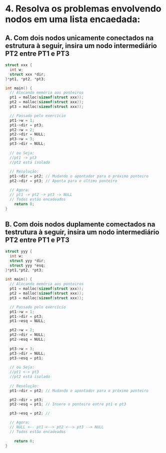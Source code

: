 # 4. Resolva os problemas envolvendo nodos em uma lista encaedada:

## A. Com dois nodos unicamente conectados na estrutura à seguir, insira um nodo intermediário PT2 entre PT1 e PT3

```c
struct xxx {
  int w;
  struct xxx *dir;
}*pt1, *pt2, *pt3;

int main() {
  // Alocando memória aos ponteiros
  pt1 = malloc(sizeof(struct xxx));
  pt2 = malloc(sizeof(struct xxx));
  pt3 = malloc(sizeof(struct xxx));

  // Passado pelo exercício
  pt1->w = 1;
  pt1->dir = pt3;
  pt2->w = 2;
  pt2->dir = NULL;
  pt3->w = 3;
  pt3->dir = NULL;
  
  // ou Seja:
  //pt1 -> pt3
  //pt2 está isolado
  
  // Resolução:
  pt1->dir = pt2; // Mudando o apontador para o próximo ponteiro
  pt2->dir = pt3; // Aponta para o último ponteiro

  // Agora:
  // pt1 -> pt2 -> pt3 -> NULL
  // Todos estão encadeados
    return 0;
}

```

## B. Com dois nodos duplamente comectados na testrutura à seguir, insira um nodo intermediário PT2 entre PT1 e PT3

```c
struct yyy { 
  int w;
  struct yyy *dir;
  struct yyy *esq;
}*pt1,*pt2, *pt3;
 
int main() {
  // Alocando memória aos ponteiros
  pt1 = malloc(sizeof(struct xxx));
  pt2 = malloc(sizeof(struct xxx));
  pt3 = malloc(sizeof(struct xxx));

  // Passado pelo exercício
  pt1->w = 1;
  pt1->dir = pt3;
  pt1->esq = NULL;

  pt2->w = 2;
  pt2->dir = NULL;
  pt2->esq = NULL;
  
  pt3->w = 3;
  pt3->dir = NULL;
  pt3->esq = pt1;
  
  // ou Seja:
  //pt1 <-> pt3
  //pt2 está isolado
  
  // Resolução:
  pt1->dir = pt2; // Mudando o apontador para o próximo ponteiro

  pt2->dir = pt3; 
  pt2->esq = pt1; // Insere o ponteiro entre pt1 e pt3

  pt3->esq = pt2; //

  // Agora:
  // NULL <-- pt1 <--> pt2 <--> pt3 --> NULL
  // Todos estão encadeados
    
    return 0;
}


 ```